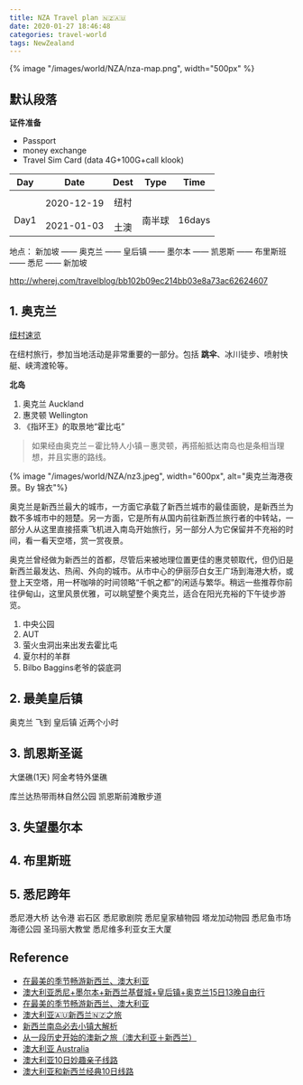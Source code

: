 ```yaml
---
title: NZA Travel plan 🇳🇿🇦🇺
date: 2020-01-27 18:46:48
categories: travel-world
tags: NewZealand
---
```


{% image "/images/world/NZA/nza-map.png", width="500px" %}

<!-- more -->

## 默认段落

**证件准备**

- Passport
- money exchange
- Travel Sim Card (data 4G+100G+call klook)
 
 
Day | Date | Dest | Type | Time
:-------: | :-------: | :-------:  | :-------: | :-------:
 | | | | 
<br>Day1 | 2020-12-19<br><br>2021-01-03 | 纽村<br><br>土澳 | <br>南半球 | <br>16days

地点： 新加坡 —— 奥克兰 —— 皇后镇 —— 墨尔本 —— 凯恩斯 —— 布里斯班 —— 悉尼 —— 新加坡

http://wherej.com/travelblog/bb102b09ec214bb03e8a73ac62624607

## 1. 奥克兰

[纽村速览](https://www.mafengwo.cn/baike/10544_11485.html)

在纽村旅行，参加当地活动是非常重要的一部分。包括 **跳伞**、冰川徒步、喷射快艇、峡湾渡轮等。

**北岛**

1. 奥克兰 Auckland
2. 惠灵顿 Wellington
3. 《指环王》的取景地“霍比屯”

> 如果经由奥克兰－霍比特人小镇－惠灵顿，再搭船抵达南岛也是条相当理想，并且实惠的路线。

{% image "/images/world/NZA/nz3.jpeg", width="600px", alt="奥克兰海港夜景。By 锦衣"%}

奥克兰是新西兰最大的城市，一方面它承载了新西兰城市的最佳面貌，是新西兰为数不多城市中的翘楚。另一方面，它是所有从国内前往新西兰旅行者的中转站，一部分人从这里直接搭乘飞机进入南岛开始旅行，另一部分人为它保留并不充裕的时间，看一看天空塔，赏一赏夜景。

奥克兰曾经做为新西兰的首都，尽管后来被地理位置更佳的惠灵顿取代，但仍旧是新西兰最发达、热闹、外向的城市。从市中心的伊丽莎白女王广场到海港大桥，或登上天空塔，用一杯咖啡的时间领略“千帆之都”的闲适与繁华。稍远一些推荐你前往伊甸山，这里风景优雅，可以眺望整个奥克兰，适合在阳光充裕的下午徒步游览。

1. 中央公园
2. AUT
3. 萤火虫洞出来出发去霍比屯
4. 夏尔村的羊群
5. Bilbo Baggins老爷的袋底洞

## 2. 最美皇后镇

奥克兰 飞到 皇后镇 近两个小时

## 3. 凯恩斯圣诞

大堡礁(1天)   阿金考特外堡礁

库兰达热带雨林自然公园   凯恩斯前滩散步道

## 3. 失望墨尔本

## 4. 布里斯班

## 5. 悉尼跨年

悉尼港大桥   达令港
岩石区   悉尼歌剧院   悉尼皇家植物园   塔龙加动物园
悉尼鱼市场   海德公园   圣玛丽大教堂   悉尼维多利亚女王大厦

## Reference

- [在最美的季节畅游新西兰、澳大利亚](http://wherej.com/travelblog/bb102b09ec214bb03e8a73ac62624607)
- [澳大利亚悉尼+墨尔本+新西兰基督城+皇后镇+奥克兰15日13晚自由行](https://vacations.ctrip.com/travel/detail/p1022438232/?city=2)
- [在最美的季节畅游新西兰、澳大利亚][1]
- [澳大利亚🇦🇺新西兰🇳🇿之旅](https://www.mafengwo.cn/i/16860082.html)
- [新西兰南岛必去小镇大解析][2]
- [从一段历史开始的澳新之旅（澳大利亚＋新西兰）](https://www.mafengwo.cn/i/11235034.html)
- [澳大利亚 Australia](http://www.mafengwo.cn/travel-scenic-spot/mafengwo/10202.html)
- [澳大利亚10日妙趣亲子线路](http://www.mafengwo.cn/mdd/route/10202_99300.html)
- [澳大利亚和新西兰经典10日线路](http://www.mafengwo.cn/mdd/route/10202_94428.html)

[1]: https://www.mafengwo.cn/i/14508535.html
[2]: http://www.mafengwo.cn/gonglve/ziyouxing/223798.html
